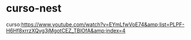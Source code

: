 # curso-nest
curso:https://www.youtube.com/watch?v=EYmLfwVoE74&amp;list=PLPF-H6Hf8xrrzXQvg3jMgotCEZ_TBlOfA&amp;index=4
